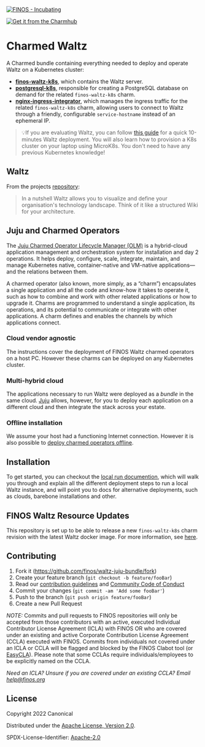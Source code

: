 [![FINOS - Incubating](https://cdn.jsdelivr.net/gh/finos/contrib-toolbox@master/images/badge-incubating.svg)](https://finosfoundation.atlassian.net/wiki/display/FINOS/Incubating)

[![Get it from the Charmhub](https://charmhub.io/finos-waltz-bundle/badge.svg)](https://charmhub.io/finos-waltz-bundle)

# Charmed Waltz
A Charmed bundle containing everything needed to deploy and operate Waltz on a Kubernetes cluster: 

* [**finos-waltz-k8s**](https://github.com/finos/waltz-integration-juju), which contains the Waltz server.
* [**postgresql-k8s**](https://charmhub.io/postgresql-k8s), responsible for creating a PostgreSQL database on demand for the related ``finos-waltz-k8s`` charm.
* [**nginx-ingress-integrator**](https://charmhub.io/nginx-ingress-integrator), which manages the ingress traffic for the related ``finos-waltz-k8s`` charm, allowing users to connect to Waltz through a friendly, configurable ``service-hostname`` instead of an ephemeral IP.

>💡If you are evaluating Waltz, you can follow [this guide](/docs/guides/LocalDeployment.md) for a quick 10-minutes Waltz deployment. You will also learn how to provision a K8s cluster on your laptop using MicroK8s. You don't need to have any previous Kubernetes knowledge!

## Waltz 
From the projects [repository](https://github.com/finos/waltz):
> In a nutshell Waltz allows you to visualize and define your organisation's technology landscape. Think of it like a structured Wiki for your architecture.

## Juju and Charmed Operators

The [Juju Charmed Operator Lifecycle Manager (OLM)](https://juju.is/docs/olm) is a hybrid-cloud application management and orchestration system for installation and day 2 operations. It helps deploy, configure, scale, integrate, maintain, and manage Kubernetes native, container-native and VM-native applications—and the relations between them.

A charmed operator (also known, more simply, as a “charm”) encapsulates a single application and all the code and know-how it takes to operate it, such as how to combine and work with other related applications or how to upgrade it. Charms are programmed to understand a single application, its operations, and its potential to communicate or integrate with other applications. A charm defines and enables the channels by which applications connect.

### Cloud vendor agnostic

The instructions cover the deployment of FINOS Waltz charmed operators on a host PC. However these charms can be deployed on any Kubernetes cluster.

### Multi-hybrid cloud

The applications necessary to run Waltz were deployed as a _bundle_ in the same cloud. [Juju](https://juju.is/) allows, however, for you to deploy each application on a different cloud and then integrate the stack across your estate.

### Offline installation

We assume your host had a functioning Internet connection. However it is also possible to [deploy charmed operators offline](https://juju.is/docs/olm/working-offline).

## Installation
To get started, you can checkout the [local run documention](/docs/guides/LocalDeployment.md), which will walk you through and explain all the different deployment steps to run a local Waltz instance, and will point you to docs for alternative deployments, such as clouds, barebone installations and other.

## FINOS Waltz Resource Updates

This repository is set up to be able to release a new ``finos-waltz-k8s`` charm revision with the latest Waltz docker image. For more information, see [here](docs/development/CharmPublishing.md).

## Contributing

1. Fork it (<https://github.com/finos/waltz-juju-bundle/fork>)
2. Create your feature branch (`git checkout -b feature/fooBar`)
3. Read our [contribution guidelines](.github/CONTRIBUTING.md) and [Community Code of Conduct](https://www.finos.org/code-of-conduct)
4. Commit your changes (`git commit -am 'Add some fooBar'`)
5. Push to the branch (`git push origin feature/fooBar`)
6. Create a new Pull Request

_NOTE:_ Commits and pull requests to FINOS repositories will only be accepted from those contributors with an active, executed Individual Contributor License Agreement (ICLA) with FINOS OR who are covered under an existing and active Corporate Contribution License Agreement (CCLA) executed with FINOS. Commits from individuals not covered under an ICLA or CCLA will be flagged and blocked by the FINOS Clabot tool (or [EasyCLA](https://github.com/finos/community/blob/master/governance/Software-Projects/EasyCLA.md)). Please note that some CCLAs require individuals/employees to be explicitly named on the CCLA.

*Need an ICLA? Unsure if you are covered under an existing CCLA? Email [help@finos.org](mailto:help@finos.org)*

## License

Copyright 2022 Canonical

Distributed under the [Apache License, Version 2.0](http://www.apache.org/licenses/LICENSE-2.0).

SPDX-License-Identifier: [Apache-2.0](https://spdx.org/licenses/Apache-2.0)
